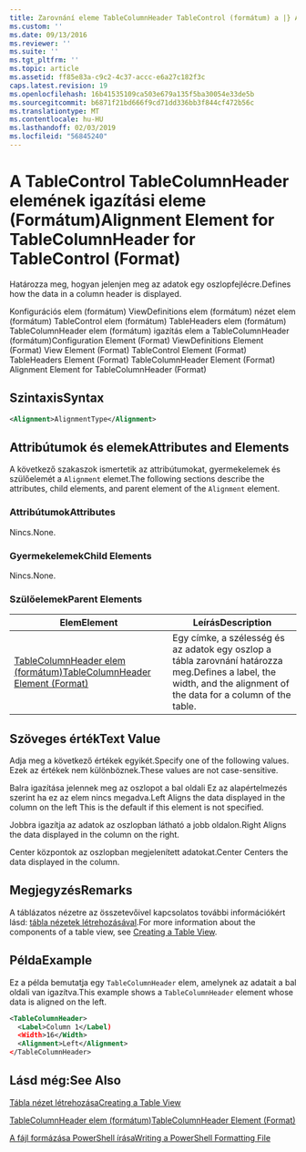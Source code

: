 ```yaml
---
title: Zarovnání eleme TableColumnHeader TableControl (formátum) a |} A Microsoft Docs
ms.custom: ''
ms.date: 09/13/2016
ms.reviewer: ''
ms.suite: ''
ms.tgt_pltfrm: ''
ms.topic: article
ms.assetid: ff85e83a-c9c2-4c37-accc-e6a27c182f3c
caps.latest.revision: 19
ms.openlocfilehash: 16b41535109ca503e679a135f5ba30054e33de5b
ms.sourcegitcommit: b6871f21bd666f9cd71dd336bb3f844cf472b56c
ms.translationtype: MT
ms.contentlocale: hu-HU
ms.lasthandoff: 02/03/2019
ms.locfileid: "56845240"
---
```

# <a name="alignment-element-for-tablecolumnheader-for-tablecontrol-format"></a><span data-ttu-id="bff59-102">A TableControl TableColumnHeader elemének igazítási eleme (Formátum)</span><span class="sxs-lookup"><span data-stu-id="bff59-102">Alignment Element for TableColumnHeader for TableControl (Format)</span></span>

<span data-ttu-id="bff59-103">Határozza meg, hogyan jelenjen meg az adatok egy oszlopfejlécre.</span><span class="sxs-lookup"><span data-stu-id="bff59-103">Defines how the data in a column header is displayed.</span></span>

<span data-ttu-id="bff59-104">Konfigurációs elem (formátum) ViewDefinitions elem (formátum) nézet elem (formátum) TableControl elem (formátum) TableHeaders elem (formátum) TableColumnHeader elem (formátum) igazítás elem a TableColumnHeader (formátum)</span><span class="sxs-lookup"><span data-stu-id="bff59-104">Configuration Element (Format) ViewDefinitions Element (Format) View Element (Format) TableControl Element (Format) TableHeaders Element (Format) TableColumnHeader Element (Format) Alignment Element for TableColumnHeader (Format)</span></span>

## <a name="syntax"></a><span data-ttu-id="bff59-105">Szintaxis</span><span class="sxs-lookup"><span data-stu-id="bff59-105">Syntax</span></span>

```xml
<Alignment>AlignmentType</Alignment>
```

## <a name="attributes-and-elements"></a><span data-ttu-id="bff59-106">Attribútumok és elemek</span><span class="sxs-lookup"><span data-stu-id="bff59-106">Attributes and Elements</span></span>

<span data-ttu-id="bff59-107">A következő szakaszok ismertetik az attribútumokat, gyermekelemek és szülőelemét a `Alignment` elemet.</span><span class="sxs-lookup"><span data-stu-id="bff59-107">The following sections describe the attributes, child elements, and parent element of the `Alignment` element.</span></span>

### <a name="attributes"></a><span data-ttu-id="bff59-108">Attribútumok</span><span class="sxs-lookup"><span data-stu-id="bff59-108">Attributes</span></span>

<span data-ttu-id="bff59-109">Nincs.</span><span class="sxs-lookup"><span data-stu-id="bff59-109">None.</span></span>

### <a name="child-elements"></a><span data-ttu-id="bff59-110">Gyermekelemek</span><span class="sxs-lookup"><span data-stu-id="bff59-110">Child Elements</span></span>

<span data-ttu-id="bff59-111">Nincs.</span><span class="sxs-lookup"><span data-stu-id="bff59-111">None.</span></span>

### <a name="parent-elements"></a><span data-ttu-id="bff59-112">Szülőelemek</span><span class="sxs-lookup"><span data-stu-id="bff59-112">Parent Elements</span></span>

|<span data-ttu-id="bff59-113">Elem</span><span class="sxs-lookup"><span data-stu-id="bff59-113">Element</span></span>|<span data-ttu-id="bff59-114">Leírás</span><span class="sxs-lookup"><span data-stu-id="bff59-114">Description</span></span>|
|-------------|-----------------|
|[<span data-ttu-id="bff59-115">TableColumnHeader elem (formátum)</span><span class="sxs-lookup"><span data-stu-id="bff59-115">TableColumnHeader Element (Format)</span></span>](./tablecolumnheader-element-format.md)|<span data-ttu-id="bff59-116">Egy címke, a szélesség és az adatok egy oszlop a tábla zarovnání határozza meg.</span><span class="sxs-lookup"><span data-stu-id="bff59-116">Defines a label, the width, and the alignment of the data for a column of the table.</span></span>|

## <a name="text-value"></a><span data-ttu-id="bff59-117">Szöveges érték</span><span class="sxs-lookup"><span data-stu-id="bff59-117">Text Value</span></span>

<span data-ttu-id="bff59-118">Adja meg a következő értékek egyikét.</span><span class="sxs-lookup"><span data-stu-id="bff59-118">Specify one of the following values.</span></span> <span data-ttu-id="bff59-119">Ezek az értékek nem különböznek.</span><span class="sxs-lookup"><span data-stu-id="bff59-119">These values are not case-sensitive.</span></span>

<span data-ttu-id="bff59-120">Balra igazítása jelennek meg az oszlopot a bal oldali Ez az alapértelmezés szerint ha ez az elem nincs megadva.</span><span class="sxs-lookup"><span data-stu-id="bff59-120">Left Aligns the data displayed in the column on the left This is the default if this element is not specified.</span></span>

<span data-ttu-id="bff59-121">Jobbra igazítja az adatok az oszlopban látható a jobb oldalon.</span><span class="sxs-lookup"><span data-stu-id="bff59-121">Right Aligns the data displayed in the column on the right.</span></span>

<span data-ttu-id="bff59-122">Center központok az oszlopban megjelenített adatokat.</span><span class="sxs-lookup"><span data-stu-id="bff59-122">Center Centers the data displayed in the column.</span></span>

## <a name="remarks"></a><span data-ttu-id="bff59-123">Megjegyzés</span><span class="sxs-lookup"><span data-stu-id="bff59-123">Remarks</span></span>

<span data-ttu-id="bff59-124">A táblázatos nézetre az összetevőivel kapcsolatos további információkért lásd: [tábla nézetek létrehozásával](./creating-a-table-view.md).</span><span class="sxs-lookup"><span data-stu-id="bff59-124">For more information about the components of a table view, see [Creating a Table View](./creating-a-table-view.md).</span></span>

## <a name="example"></a><span data-ttu-id="bff59-125">Példa</span><span class="sxs-lookup"><span data-stu-id="bff59-125">Example</span></span>

<span data-ttu-id="bff59-126">Ez a példa bemutatja egy `TableColumnHeader` elem, amelynek az adatait a bal oldali van igazítva.</span><span class="sxs-lookup"><span data-stu-id="bff59-126">This example shows a `TableColumnHeader` element whose data is aligned on the left.</span></span>

```xml
<TableColumnHeader>
  <Label>Column 1</Label)
  <Width>16</Width>
  <Alignment>Left</Alignment>
</TableColumnHeader>
```

## <a name="see-also"></a><span data-ttu-id="bff59-127">Lásd még:</span><span class="sxs-lookup"><span data-stu-id="bff59-127">See Also</span></span>

[<span data-ttu-id="bff59-128">Tábla nézet létrehozása</span><span class="sxs-lookup"><span data-stu-id="bff59-128">Creating a Table View</span></span>](./creating-a-table-view.md)

[<span data-ttu-id="bff59-129">TableColumnHeader elem (formátum)</span><span class="sxs-lookup"><span data-stu-id="bff59-129">TableColumnHeader Element (Format)</span></span>](./tablecolumnheader-element-format.md)

[<span data-ttu-id="bff59-130">A fájl formázása PowerShell írása</span><span class="sxs-lookup"><span data-stu-id="bff59-130">Writing a PowerShell Formatting File</span></span>](./writing-a-powershell-formatting-file.md)
